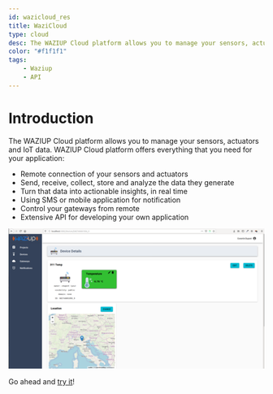 ```yaml
---
id: wazicloud_res
title: WaziCloud
type: cloud
desc: The WAZIUP Cloud platform allows you to manage your sensors, actuators and IoT data.
color: "#f1f1f1"
tags:
    - Waziup
    - API
---
```


# Introduction

The WAZIUP Cloud platform allows you to manage your sensors, actuators and IoT data. WAZIUP Cloud platform offers everything that you need for your application:
- Remote connection of your sensors and actuators
- Send, receive, collect, store and analyze the data they generate
- Turn that data into actionable insights, in real time
- Using SMS or mobile application for notification
- Control your gateways from remote
- Extensive API for developing your own application

![Dashboard](img/cloud_dashboard.png)

Go ahead and [try it](https://dashboard.waziup.io/)!

